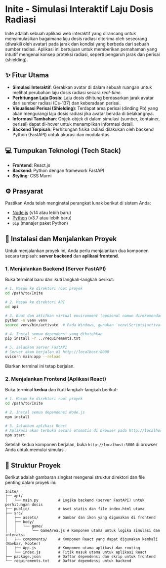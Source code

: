 # Inite - Simulasi Interaktif Laju Dosis Radiasi

Inite adalah sebuah aplikasi web interaktif yang dirancang untuk menyimulasikan bagaimana laju dosis radiasi diterima oleh seseorang (diwakili oleh avatar) pada jarak dan kondisi yang berbeda dari sebuah sumber radiasi. Aplikasi ini bertujuan untuk memberikan pemahaman yang intuitif mengenai konsep proteksi radiasi, seperti pengaruh jarak dan perisai (shielding).

## ✨ Fitur Utama

- **Simulasi Interaktif**: Gerakkan avatar di dalam sebuah ruangan untuk melihat perubahan laju dosis radiasi secara *real-time*.
- **Perhitungan Laju Dosis**: Laju dosis dihitung berdasarkan jarak avatar dari sumber radiasi (Cs-137) dan keberadaan perisai.
- **Visualisasi Perisai (Shielding)**: Terdapat area perisai (dinding Pb) yang akan mengurangi laju dosis radiasi jika avatar berada di belakangnya.
- **Informasi Tambahan**: Objek-objek di dalam simulasi (sumber, kontainer, perisai) dapat di-hover untuk menampilkan informasi detail.
- **Backend Terpisah**: Perhitungan fisika radiasi dilakukan oleh backend Python (FastAPI) untuk akurasi dan modularitas.

## 💻 Tumpukan Teknologi (Tech Stack)

- **Frontend**: React.js
- **Backend**: Python dengan framework FastAPI
- **Styling**: CSS Murni

## ⚙️ Prasyarat

Pastikan Anda telah menginstal perangkat lunak berikut di sistem Anda:

- [Node.js](https://nodejs.org/) (v14 atau lebih baru)
- [Python](https://www.python.org/downloads/) (v3.7 atau lebih baru)
- `pip` (manajer paket Python)

## 🚀 Instalasi dan Menjalankan Proyek

Untuk menjalankan proyek ini, Anda perlu menjalankan dua komponen secara terpisah: **server backend** dan **aplikasi frontend**.

### 1. Menjalankan Backend (Server FastAPI)

Buka terminal baru dan ikuti langkah-langkah berikut:

```bash
# 1. Masuk ke direktori root proyek
cd /path/to/Inite

# 2. Masuk ke direktori API
cd api

# 3. Buat dan aktifkan virtual environment (opsional namun direkomendasikan)
python -m venv venv
source venv/bin/activate  # Pada Windows, gunakan `venv\Scripts\activate`

# 4. Instal semua dependensi yang dibutuhkan
pip install -r ../requirements.txt

# 5. Jalankan server FastAPI
# Server akan berjalan di http://localhost:8000
uvicorn main:app --reload
```

Biarkan terminal ini tetap berjalan.

### 2. Menjalankan Frontend (Aplikasi React)

Buka terminal **kedua** dan ikuti langkah-langkah berikut:

```bash
# 1. Masuk ke direktori root proyek
cd /path/to/Inite

# 2. Instal semua dependensi Node.js
npm install

# 3. Jalankan aplikasi React
# Aplikasi akan terbuka secara otomatis di browser pada http://localhost:3000
npm start
```

Setelah kedua komponen berjalan, buka `http://localhost:3000` di browser Anda untuk memulai simulasi.

## 📂 Struktur Proyek

Berikut adalah gambaran singkat mengenai struktur direktori dan file penting dalam proyek ini:

```
Inite/
├── api/
│   └── main.py         # Logika backend (server FastAPI) untuk perhitungan dosis
├── public/             # Aset statis dan file index.html utama
├── src/
│   ├── assets/         # Gambar dan ikon yang digunakan di frontend
│   ├── body/
│   │   └── game/
│   │       └── GameArea.js # Komponen utama untuk logika simulasi dan interaksi
│   ├── components/     # Komponen React yang dapat digunakan kembali (Navbar, Footer)
│   ├── App.js          # Komponen utama aplikasi dan routing
│   └── index.js        # Titik masuk utama untuk aplikasi React
├── package.json        # Daftar dependensi dan skrip untuk frontend
└── requirements.txt    # Daftar dependensi untuk backend
```
